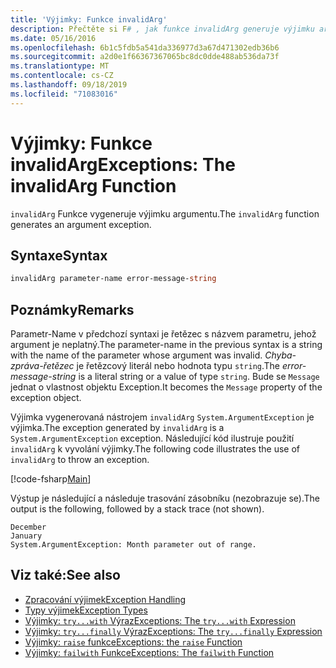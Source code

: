 ```yaml
---
title: 'Výjimky: Funkce invalidArg'
description: Přečtěte si F# , jak funkce invalidArg generuje výjimku argumentu.
ms.date: 05/16/2016
ms.openlocfilehash: 6b1c5fdb5a541da336977d3a67d471302edb36b6
ms.sourcegitcommit: a2d0e1f66367367065bc8dc0dde488ab536da73f
ms.translationtype: MT
ms.contentlocale: cs-CZ
ms.lasthandoff: 09/18/2019
ms.locfileid: "71083016"
---
```

# <a name="exceptions-the-invalidarg-function"></a><span data-ttu-id="cc23d-103">Výjimky: Funkce invalidArg</span><span class="sxs-lookup"><span data-stu-id="cc23d-103">Exceptions: The invalidArg Function</span></span>

<span data-ttu-id="cc23d-104">`invalidArg` Funkce vygeneruje výjimku argumentu.</span><span class="sxs-lookup"><span data-stu-id="cc23d-104">The `invalidArg` function generates an argument exception.</span></span>

## <a name="syntax"></a><span data-ttu-id="cc23d-105">Syntaxe</span><span class="sxs-lookup"><span data-stu-id="cc23d-105">Syntax</span></span>

```fsharp
invalidArg parameter-name error-message-string
```

## <a name="remarks"></a><span data-ttu-id="cc23d-106">Poznámky</span><span class="sxs-lookup"><span data-stu-id="cc23d-106">Remarks</span></span>

<span data-ttu-id="cc23d-107">Parametr-Name v předchozí syntaxi je řetězec s názvem parametru, jehož argument je neplatný.</span><span class="sxs-lookup"><span data-stu-id="cc23d-107">The parameter-name in the previous syntax is a string with the name of the parameter whose argument was invalid.</span></span> <span data-ttu-id="cc23d-108">*Chyba-zpráva-řetězec* je řetězcový literál nebo hodnota typu `string`.</span><span class="sxs-lookup"><span data-stu-id="cc23d-108">The *error-message-string* is a literal string or a value of type `string`.</span></span> <span data-ttu-id="cc23d-109">Bude se `Message` jednat o vlastnost objektu Exception.</span><span class="sxs-lookup"><span data-stu-id="cc23d-109">It becomes the `Message` property of the exception object.</span></span>

<span data-ttu-id="cc23d-110">Výjimka vygenerovaná nástrojem `invalidArg` `System.ArgumentException` je výjimka.</span><span class="sxs-lookup"><span data-stu-id="cc23d-110">The exception generated by `invalidArg` is a `System.ArgumentException` exception.</span></span> <span data-ttu-id="cc23d-111">Následující kód ilustruje použití `invalidArg` k vyvolání výjimky.</span><span class="sxs-lookup"><span data-stu-id="cc23d-111">The following code illustrates the use of `invalidArg` to throw an exception.</span></span>

[!code-fsharp[Main](~/samples/snippets/fsharp/lang-ref-2/snippet6101.fs)]

<span data-ttu-id="cc23d-112">Výstup je následující a následuje trasování zásobníku (nezobrazuje se).</span><span class="sxs-lookup"><span data-stu-id="cc23d-112">The output is the following, followed by a stack trace (not shown).</span></span>

```console
December
January
System.ArgumentException: Month parameter out of range.
```

## <a name="see-also"></a><span data-ttu-id="cc23d-113">Viz také:</span><span class="sxs-lookup"><span data-stu-id="cc23d-113">See also</span></span>

- [<span data-ttu-id="cc23d-114">Zpracování výjimek</span><span class="sxs-lookup"><span data-stu-id="cc23d-114">Exception Handling</span></span>](index.md)
- [<span data-ttu-id="cc23d-115">Typy výjimek</span><span class="sxs-lookup"><span data-stu-id="cc23d-115">Exception Types</span></span>](exception-types.md)
- [<span data-ttu-id="cc23d-116">Výjimky: `try...with` Výraz</span><span class="sxs-lookup"><span data-stu-id="cc23d-116">Exceptions: The `try...with` Expression</span></span>](the-try-with-expression.md)
- [<span data-ttu-id="cc23d-117">Výjimky: `try...finally` Výraz</span><span class="sxs-lookup"><span data-stu-id="cc23d-117">Exceptions: The `try...finally` Expression</span></span>](the-try-finally-expression.md)
- [<span data-ttu-id="cc23d-118">Výjimky: `raise` funkce</span><span class="sxs-lookup"><span data-stu-id="cc23d-118">Exceptions: the `raise` Function</span></span>](the-raise-function.md)
- [<span data-ttu-id="cc23d-119">Výjimky: `failwith` Funkce</span><span class="sxs-lookup"><span data-stu-id="cc23d-119">Exceptions: The `failwith` Function</span></span>](the-failwith-function.md)
